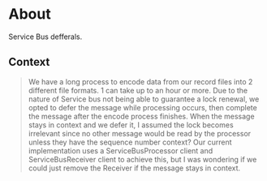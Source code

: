 # About

Service Bus defferals.

## Context

> We have a long process to encode data from our record files into 2 different file formats. 1 can take up to an hour or more. Due to the nature of Service bus not being able to guarantee a lock renewal, we opted to defer the message while processing occurs, then complete the message after the encode process finishes. When the message stays in context and we defer it, I assumed the lock becomes irrelevant since no other message would be read by the processor unless they have the sequence number context? Our current implementation uses a ServiceBusProcessor client and ServiceBusReceiver client to achieve this, but I was wondering if we could just remove the Receiver if the message stays in context.
